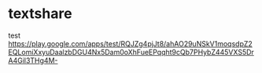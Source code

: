 # textshare
test
https://play.google.com/apps/test/RQJZg4pjJt8/ahAO29uNSkV1moqsdpZ2EQLomiXxyuDaalzbDGU4Nx5Dam0oXhFueEPqqht9cQb7PHybZ445VXS5DrA4Gil3THg4M-
